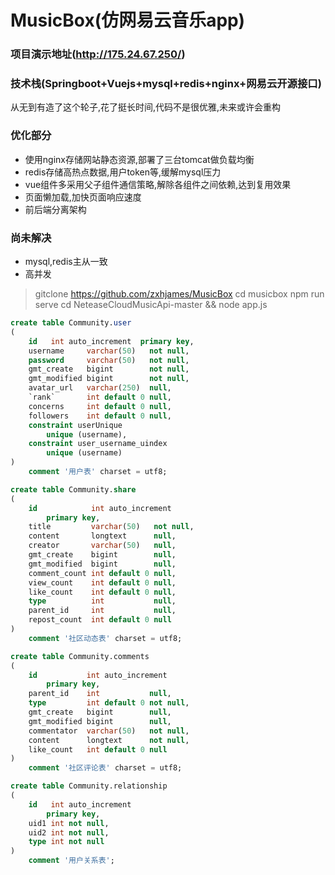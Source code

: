 # MusicBox(仿网易云音乐app)
### 项目演示地址(http://175.24.67.250/)
### 技术栈(Springboot+Vuejs+mysql+redis+nginx+网易云开源接口)
从无到有造了这个轮子,花了挺长时间,代码不是很优雅,未来或许会重构
### 优化部分
* 使用nginx存储网站静态资源,部署了三台tomcat做负载均衡
* redis存储高热点数据,用户token等,缓解mysql压力
* vue组件多采用父子组件通信策略,解除各组件之间依赖,达到复用效果
* 页面懒加载,加快页面响应速度
* 前后端分离架构
### 尚未解决
* mysql,redis主从一致
* 高并发
> gitclone https://github.com/zxhjames/MusicBox
> cd musicbox 
> npm run serve 
> cd NeteaseCloudMusicApi-master && node app.js

```sql
create table Community.user
(
    id   int auto_increment  primary key,
    username     varchar(50)   not null,
    password     varchar(50)   not null,
    gmt_create   bigint        not null,
    gmt_modified bigint        not null,
    avatar_url   varchar(250)  null,
    `rank`       int default 0 null,
    concerns     int default 0 null,
    followers    int default 0 null,
    constraint userUnique
        unique (username),
    constraint user_username_uindex
        unique (username)
)
    comment '用户表' charset = utf8;

create table Community.share
(
    id            int auto_increment
        primary key,
    title         varchar(50)   not null,
    content       longtext      null,
    creator       varchar(50)   null,
    gmt_create    bigint        null,
    gmt_modified  bigint        null,
    comment_count int default 0 null,
    view_count    int default 0 null,
    like_count    int default 0 null,
    type          int           null,
    parent_id     int           null,
    repost_count  int default 0 null
)
    comment '社区动态表' charset = utf8;

create table Community.comments
(
    id           int auto_increment
        primary key,
    parent_id    int           null,
    type         int default 0 not null,
    gmt_create   bigint        null,
    gmt_modified bigint        null,
    commentator  varchar(50)   not null,
    content      longtext      not null,
    like_count   int default 0 null
)
    comment '社区评论表' charset = utf8;

create table Community.relationship
(
    id   int auto_increment
        primary key,
    uid1 int not null,
    uid2 int not null,
    type int not null
)
    comment '用户关系表';


```

